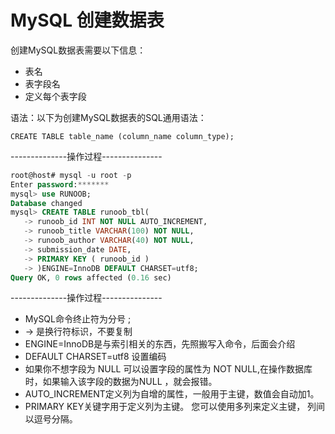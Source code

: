# MySQL 创建数据表

创建MySQL数据表需要以下信息：

- 表名
- 表字段名
- 定义每个表字段

语法：以下为创建MySQL数据表的SQL通用语法：

`CREATE TABLE table_name (column_name column_type);`


--------------操作过程---------------
```sql
root@host# mysql -u root -p
Enter password:*******
mysql> use RUNOOB;
Database changed
mysql> CREATE TABLE runoob_tbl(
   -> runoob_id INT NOT NULL AUTO_INCREMENT,
   -> runoob_title VARCHAR(100) NOT NULL,
   -> runoob_author VARCHAR(40) NOT NULL,
   -> submission_date DATE,
   -> PRIMARY KEY ( runoob_id )
   -> )ENGINE=InnoDB DEFAULT CHARSET=utf8;
Query OK, 0 rows affected (0.16 sec)
```
--------------操作过程---------------

- MySQL命令终止符为分号 ; 
- -> 是换行符标识，不要复制
- ENGINE=InnoDB是与索引相关的东西，先照搬写入命令，后面会介绍
- DEFAULT CHARSET=utf8 设置编码
- 如果你不想字段为 NULL 可以设置字段的属性为 NOT NULL,在操作数据库时，如果输入该字段的数据为NULL ，就会报错。
- AUTO_INCREMENT定义列为自增的属性，一般用于主键，数值会自动加1。
- PRIMARY KEY关键字用于定义列为主键。 您可以使用多列来定义主键，
列间以逗号分隔。
